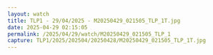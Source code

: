 ```yaml
---
layout: watch
title: TLP1 - 29/04/2025 - M20250429_021505_TLP_1T.jpg
date: 2025-04-29 02:15:05
permalink: /2025/04/29/watch/M20250429_021505_TLP_1
capture: TLP1/2025/202504/20250428/M20250429_021505_TLP_1T.jpg
---
```

